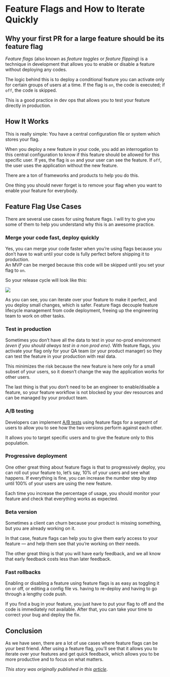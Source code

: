 # Feature Flags and How to Iterate Quickly
## Why your first PR for a large feature should be its feature flag

*Feature flags* (also known as *feature toggles* or *feature flipping*) is a technique in development that allows you to enable or disable a feature without deploying any codes.

The logic behind this is to deploy a conditional feature you can activate only for certain groups of users at a time. If the flag is `on`, the code is executed; if `off`, the code is skipped.

This is a good practice in dev ops that allows you to test your feature directly in production.

## How It Works

This is really simple: You have a central configuration file or system which stores your flag.

When you deploy a new feature in your code, you add an interrogation to this central configuration to know if this feature should be allowed for this specific user. If yes, the flag is `on` and your user can see the feature. If `off`, the user uses the application without the new feature.

There are a ton of frameworks and products to help you do this.

One thing you should never forget is to remove your flag when you want to enable your feature for everybody.

## Feature Flag Use Cases

There are several use cases for using feature flags. I will try to give you some of them to help you understand why this is an awesome practice.

### Merge your code fast, deploy quickly

Yes, you can merge your code faster when you’re using flags because you don’t have to wait until your code is fully perfect before shipping it to production.  
An MVP can be merged because this code will be skipped until you set your flag to `on`.

So your release cycle will look like this:

![](https://miro.medium.com/max/4800/0*9--_4uwR2RV9Orja.png)

As you can see, you can iterate over your feature to make it perfect, and you deploy small changes, which is safer. Feature flags decouple feature lifecycle management from code deployment, freeing up the engineering team to work on other tasks.

### Test in production

Sometimes you don’t have all the data to test in your no-prod environment *(even if you should always test in a non prod env)*. With feature flags, you activate your flag only for your QA team (or your product manager) so they can test the feature in your production with real data.

This minimizes the risk because the new feature is here only for a small subset of your users, so it doesn’t change the way the application works for other users.

The last thing is that you don’t need to be an engineer to enable/disable a feature, so your feature workflow is not blocked by your dev resources and can be managed by your product team.

### A/B testing

Developers can implement [A/B tests](https://en.wikipedia.org/wiki/A/B_testing) using feature flags for a segment of users to allow you to see how the two versions perform against each other.

It allows you to target specific users and to give the feature only to this population.

### Progressive deployment

One other great thing about feature flags is that to progressively deploy, you can roll out your feature to, let’s say, 10% of your users and see what happens. If everything is fine, you can increase the number step by step until 100% of your users are using the new feature.

Each time you increase the percentage of usage, you should monitor your feature and check that everything works as expected.

### Beta version

Sometimes a client can churn because your product is missing something, but you are already working on it.

In that case, feature flags can help you to give them early access to your feature — and help them see that you’re working on their needs.

The other great thing is that you will have early feedback, and we all know that early feedback costs less than later feedback.

### Fast rollbacks

Enabling or disabling a feature using feature flags is as easy as toggling it on or off, or editing a config file vs. having to re-deploy and having to go through a lengthy code push.

If you find a bug in your feature, you just have to put your flag to off and the code is immediately not available. After that, you can take your time to correct your bug and deploy the fix.

## Conclusion

As we have seen, there are a lot of use cases where feature flags can be your best friend. After using a feature flag, you’ll see that it allows you to iterate over your features and get quick feedback, which allows you to be more productive and to focus on what matters.


_This story was originally published in this [article](https://betterprogramming.pub/feature-flags-and-how-to-iterate-quickly-7e3371b9986)_.

